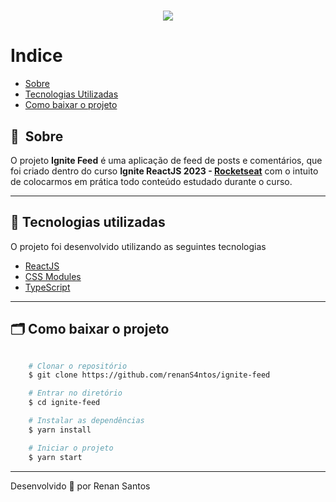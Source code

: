 <h1 align="center">
    <img src="https://ik.imagekit.io/r1fzu0agz/Capa.png">
</h1>

# Indice

- [Sobre](#-sobre)
- [Tecnologias Utilizadas](#-tecnologias-utilizadas)
- [Como baixar o projeto](#-como-baixar-o-projeto)

## 🔖&nbsp; Sobre

O projeto **Ignite Feed** é uma aplicação de feed de posts e comentários, que foi criado dentro do curso **Ignite ReactJS 2023 - [Rocketseat](https://app.rocketseat.com.br/)** com o intuito de colocarmos em prática todo conteúdo estudado durante o curso.

---

## 🚀 Tecnologias utilizadas

O projeto foi desenvolvido utilizando as seguintes tecnologias

- [ReactJS](https://reactjs.org)
- [CSS Modules](https://github.com/css-modules/css-modules)
- [TypeScript](https://www.typescriptlang.org/)

---

## 🗂 Como baixar o projeto

```bash

    # Clonar o repositório
    $ git clone https://github.com/renanS4ntos/ignite-feed

    # Entrar no diretório
    $ cd ignite-feed

    # Instalar as dependências
    $ yarn install

    # Iniciar o projeto
    $ yarn start
```

---

Desenvolvido 💜 por Renan Santos
